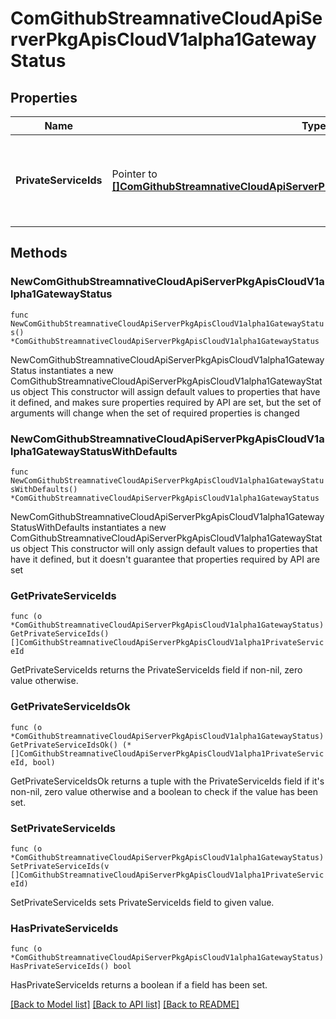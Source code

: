 # ComGithubStreamnativeCloudApiServerPkgApisCloudV1alpha1GatewayStatus

## Properties

Name | Type | Description | Notes
------------ | ------------- | ------------- | -------------
**PrivateServiceIds** | Pointer to [**[]ComGithubStreamnativeCloudApiServerPkgApisCloudV1alpha1PrivateServiceId**](ComGithubStreamnativeCloudApiServerPkgApisCloudV1alpha1PrivateServiceId.md) | PrivateServiceIds are the id of the private endpoint services, only exposed when the access type is private. | [optional] 

## Methods

### NewComGithubStreamnativeCloudApiServerPkgApisCloudV1alpha1GatewayStatus

`func NewComGithubStreamnativeCloudApiServerPkgApisCloudV1alpha1GatewayStatus() *ComGithubStreamnativeCloudApiServerPkgApisCloudV1alpha1GatewayStatus`

NewComGithubStreamnativeCloudApiServerPkgApisCloudV1alpha1GatewayStatus instantiates a new ComGithubStreamnativeCloudApiServerPkgApisCloudV1alpha1GatewayStatus object
This constructor will assign default values to properties that have it defined,
and makes sure properties required by API are set, but the set of arguments
will change when the set of required properties is changed

### NewComGithubStreamnativeCloudApiServerPkgApisCloudV1alpha1GatewayStatusWithDefaults

`func NewComGithubStreamnativeCloudApiServerPkgApisCloudV1alpha1GatewayStatusWithDefaults() *ComGithubStreamnativeCloudApiServerPkgApisCloudV1alpha1GatewayStatus`

NewComGithubStreamnativeCloudApiServerPkgApisCloudV1alpha1GatewayStatusWithDefaults instantiates a new ComGithubStreamnativeCloudApiServerPkgApisCloudV1alpha1GatewayStatus object
This constructor will only assign default values to properties that have it defined,
but it doesn't guarantee that properties required by API are set

### GetPrivateServiceIds

`func (o *ComGithubStreamnativeCloudApiServerPkgApisCloudV1alpha1GatewayStatus) GetPrivateServiceIds() []ComGithubStreamnativeCloudApiServerPkgApisCloudV1alpha1PrivateServiceId`

GetPrivateServiceIds returns the PrivateServiceIds field if non-nil, zero value otherwise.

### GetPrivateServiceIdsOk

`func (o *ComGithubStreamnativeCloudApiServerPkgApisCloudV1alpha1GatewayStatus) GetPrivateServiceIdsOk() (*[]ComGithubStreamnativeCloudApiServerPkgApisCloudV1alpha1PrivateServiceId, bool)`

GetPrivateServiceIdsOk returns a tuple with the PrivateServiceIds field if it's non-nil, zero value otherwise
and a boolean to check if the value has been set.

### SetPrivateServiceIds

`func (o *ComGithubStreamnativeCloudApiServerPkgApisCloudV1alpha1GatewayStatus) SetPrivateServiceIds(v []ComGithubStreamnativeCloudApiServerPkgApisCloudV1alpha1PrivateServiceId)`

SetPrivateServiceIds sets PrivateServiceIds field to given value.

### HasPrivateServiceIds

`func (o *ComGithubStreamnativeCloudApiServerPkgApisCloudV1alpha1GatewayStatus) HasPrivateServiceIds() bool`

HasPrivateServiceIds returns a boolean if a field has been set.


[[Back to Model list]](../README.md#documentation-for-models) [[Back to API list]](../README.md#documentation-for-api-endpoints) [[Back to README]](../README.md)


